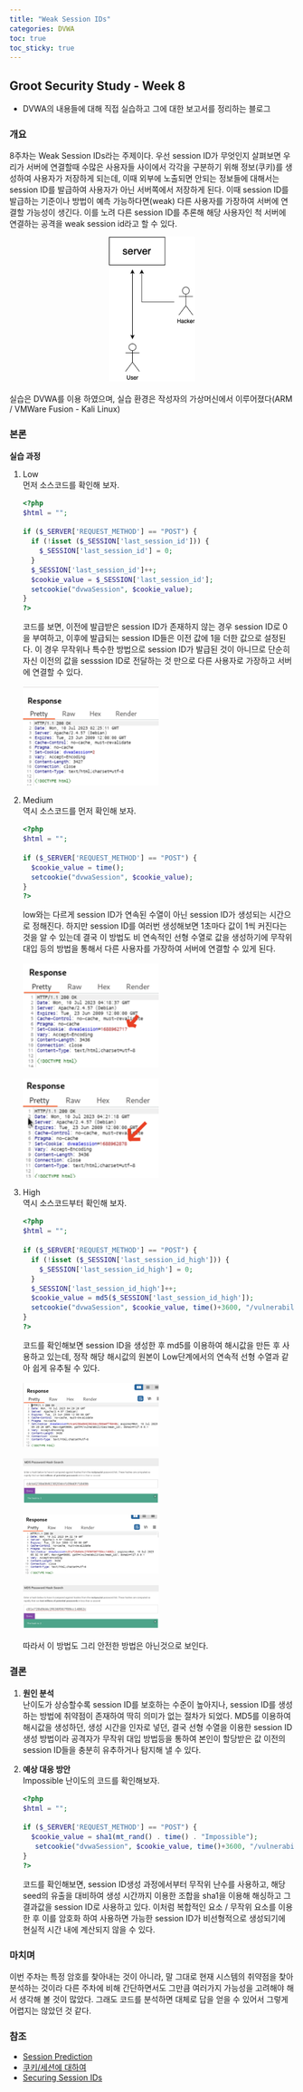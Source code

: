 ```yaml
---
title: "Weak Session IDs"
categories: DVWA
toc: true  
toc_sticky: true 
---
```


## Groot Security Study - Week 8
 - DVWA의 내용들에 대해 직접 실습하고 그에 대한 보고서를 정리하는 블로그

### 개요
  8주차는 Weak Session IDs라는 주제이다. 우선 session ID가 무엇인지 살펴보면 우리가 서버에 연결할때 수많은 사용자들 사이에서 각각을 구분하기 위해 정보(쿠키)를 생성하여 사용자가 저장하게 되는데, 이때 외부에 노출되면 안되는 정보들에 대해서는 session ID를 발급하여 사용자가 아닌 서버쪽에서 저장하게 된다. 이때 session ID를 발급하는 기준이나 방법이 예측 가능하다면(weak) 다른 사용자를 가장하여 서버에 연결할 가능성이 생긴다. 이를 노려 다른 session ID를 추론해 해당 사용자인 척 서버에 연결하는 공격을 weak session id라고 할 수 있다.<br/>
  <center><img src="/assets/230710/weak_session_IDs.png" width="30%" height="30%" alt="Weak_Session_IDs_Diagram"></center><br/>
  실습은 DVWA를 이용 하였으며, 실습 환경은 작성자의 가상머신에서 이루어졌다(ARM / VMWare Fusion - Kali Linux)<br/>

### 본론
**실습 과정**
  1. Low<br/>
      먼저 소스코드를 확인해 보자.

      ```php
      <?php
      $html = "";

      if ($_SERVER['REQUEST_METHOD'] == "POST") {
        if (!isset ($_SESSION['last_session_id'])) {
          $_SESSION['last_session_id'] = 0;
        }
        $_SESSION['last_session_id']++;
        $cookie_value = $_SESSION['last_session_id'];
        setcookie("dvwaSession", $cookie_value);
      }
      ?>
      ```

      코드를 보면, 이전에 발급받은 session ID가 존재하지 않는 경우 session ID로 0을 부여하고, 이후에 발급되는 session ID들은 이전 값에 1을 더한 값으로 설정된다. 이 경우 무작위나 특수한 방법으로 session ID가 발급된 것이 아니므로 단순히 자신 이전의 값을 sesssion ID로 전달하는 것 만으로 다른 사용자로 가장하고 서버에 연결할 수 있다.<br/><br/>
      <img src="/assets/230710/230710_screenshot_1.png" width="50%" height="50%" alt="Weak_Session_IDs_low"><br/>

  2. Medium<br/>
      역시 소스코드를 먼저 확인해 보자.

      ```php
      <?php
      $html = "";

      if ($_SERVER['REQUEST_METHOD'] == "POST") {
        $cookie_value = time();
        setcookie("dvwaSession", $cookie_value);
      }
      ?>
      ```

      low와는 다르게 session ID가 연속된 수열이 아닌 session ID가 생성되는 시간으로 정해진다. 하지만 session ID를 여러번 생성해보면 1초마다 값이 1씩 커진다는 것을 알 수 있는데 결국 이 방법도 비 연속적인 선형 수열로 값을 생성하기에 무작위 대입 등의 방법을 통해서 다른 사용자를 가장하여 서버에 연결할 수 있게 된다.<br/><br/>
      <img src="/assets/230710/230710_screenshot_2.png" width="50%" height="50%" alt="Weak_Session_IDs_medium"><br/><br/>
      <img src="/assets/230710/230710_screenshot_3.png" width="50%" height="50%" alt="Weak_Session_IDs_medium"><br/>

  3. High<br/>
      역시 소스코드부터 확인해 보자.

      ```php
      <?php
      $html = "";

      if ($_SERVER['REQUEST_METHOD'] == "POST") {
        if (!isset ($_SESSION['last_session_id_high'])) {
          $_SESSION['last_session_id_high'] = 0;
        }
        $_SESSION['last_session_id_high']++;
        $cookie_value = md5($_SESSION['last_session_id_high']);
        setcookie("dvwaSession", $cookie_value, time()+3600, "/vulnerabilities/weak_id/", $_SERVER['HTTP_HOST'], false, false);
      }
      ?> 
      ```

      코드를 확인해보면 session ID을 생성한 후 md5를 이용하여 해시값을 만든 후 사용하고 있는데, 정작 해당 해시값의 원본이 Low단계에서의 연속적 선형 수열과 같아 쉽게 유추될 수 있다.<br/><br/>
      <img src="/assets/230710/230710_screenshot_4.png" width="50%" height="50%" alt="Weak_Session_IDs_high"><br/><br/>
      <img src="/assets/230710/230710_screenshot_5.png" width="50%" height="50%" alt="Weak_Session_IDs_high_hash"><br/><br/>
      <img src="/assets/230710/230710_screenshot_6.png" width="50%" height="50%" alt="Weak_Session_IDs_high"><br/><br/>
      <img src="/assets/230710/230710_screenshot_7.png" width="50%" height="50%" alt="Weak_Session_IDs_high_hash"><br/><br/>
      따라서 이 방법도 그리 안전한 방법은 아닌것으로 보인다.

### 결론
  1. **원인 분석**<br/>
      난이도가 상승할수록 session ID를 보호하는 수준이 높아지나, session ID를 생성하는 방법에 취약점이 존재하여 딱히 의미가 없는 절차가 되었다. MD5를 이용하여 해시값을 생성하던, 생성 시간을 인자로 넣던, 결국 선형 수열을 이용한 session ID 생성 방법이라 공격자가 무작위 대입 방법등을 통하여 본인이 할당받은 값 이전의 session ID들을 충분히 유추하거나 탐지해 낼 수 있다.

  2. **예상 대응 방안**<br/>
      Impossible 난이도의 코드를 확인해보자.

      ```php
      <?php
      $html = "";

      if ($_SERVER['REQUEST_METHOD'] == "POST") {
        $cookie_value = sha1(mt_rand() . time() . "Impossible");
         setcookie("dvwaSession", $cookie_value, time()+3600, "/vulnerabilities/weak_id/", $_SERVER['HTTP_HOST'], true, true);
      }
      ?> 
      ```

      코드를 확인해보면, session ID생성 과정에서부터 무작위 난수를 사용하고, 해당 seed의 유출을 대비하여 생성 시간까지 이용한 조합을 sha1을 이용해 해싱하고 그 결과값을 session ID로 사용하고 있다. 이처럼 복합적인 요소 / 무작위 요소를 이용한 후 이를 암호화 하여 사용하면 가능한 session ID가 비선형적으로 생성되기에 현실적 시간 내에 계산되지 않을 수 있다.

### 마치며
  이번 주차는 특정 암호를 찾아내는 것이 아니라, 말 그대로 현재 시스템의 취약점을 찾아 분석하는 것이라 다른 주차에 비해 간단하면서도 그만큼 여러가지 가능성을 고려해야 해서 생각해 볼 것이 많았다. 그래도 코드를 분석하면 대체로 답을 얻을 수 있어서 그렇게 어렵지는 않았던 것 같다.

### 참조
  * [Session Prediction](https://owasp.org/www-community/attacks/Session_Prediction)
  * [쿠키/세션에 대하여](https://medium.com/@cute_mustard_sardine_17/쿠키-cookie-세션-session-에-대하여-e8a974d76df8)
  * [Securing Session IDs](https://www.hacksplaining.com/prevention/weak-session)